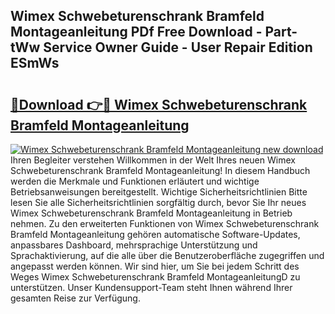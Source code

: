 ## Wimex Schwebeturenschrank Bramfeld Montageanleitung PDf Free Download - Part-tWw Service Owner Guide - User Repair Edition ESmWs

# <h2><a href="http://df8j1dv.blite.top/?on=Wimex+Schwebeturenschrank+Bramfeld+Montageanleitung">🔗Download 👉🔴 Wimex Schwebeturenschrank Bramfeld Montageanleitung</a></h2>

[![Wimex Schwebeturenschrank Bramfeld Montageanleitung new download](https://i.imgur.com/lujVjoI.png)](http://df8j1dv.blite.top/?on=Wimex+Schwebeturenschrank+Bramfeld+Montageanleitung)
Ihren Begleiter verstehen Willkommen in der Welt Ihres neuen Wimex Schwebeturenschrank Bramfeld Montageanleitung! In diesem Handbuch werden die Merkmale und Funktionen erläutert und wichtige Betriebsanweisungen bereitgestellt. Wichtige Sicherheitsrichtlinien Bitte lesen Sie alle Sicherheitsrichtlinien sorgfältig durch, bevor Sie Ihr neues Wimex Schwebeturenschrank Bramfeld Montageanleitung in Betrieb nehmen. Zu den erweiterten Funktionen von Wimex Schwebeturenschrank Bramfeld Montageanleitung gehören automatische Software-Updates, anpassbares Dashboard, mehrsprachige Unterstützung und Sprachaktivierung, auf die alle über die Benutzeroberfläche zugegriffen und angepasst werden können. Wir sind hier, um Sie bei jedem Schritt des Weges Wimex Schwebeturenschrank Bramfeld MontageanleitungD zu unterstützen. Unser Kundensupport-Team steht Ihnen während Ihrer gesamten Reise zur Verfügung.
